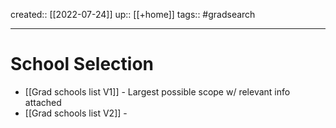 ---
---
created:: [[2022-07-24]]
up:: [[+home]]
tags:: #gradsearch 
***
# School Selection
- [[Grad schools list V1]] - Largest possible scope w/ relevant info attached
- [[Grad schools list V2]] - 